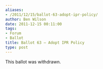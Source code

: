 ```yaml
---
aliases:
- /2011/12/15/ballot-63-adopt-ipr-policy/
author: Ben Wilson
date: 2011-12-15 00:11:00
tags:
- Forum
- Ballot
title: Ballot 63 – Adopt IPR Policy
type: post
---
```


This ballot was withdrawn.